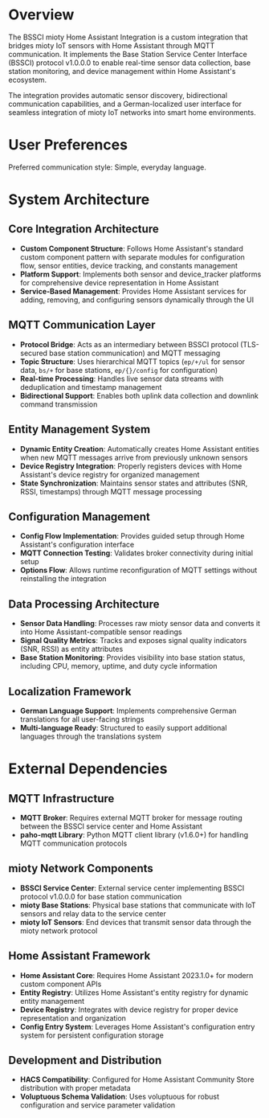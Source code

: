 # Overview

The BSSCI mioty Home Assistant Integration is a custom integration that bridges mioty IoT sensors with Home Assistant through MQTT communication. It implements the Base Station Service Center Interface (BSSCI) protocol v1.0.0.0 to enable real-time sensor data collection, base station monitoring, and device management within Home Assistant's ecosystem.

The integration provides automatic sensor discovery, bidirectional communication capabilities, and a German-localized user interface for seamless integration of mioty IoT networks into smart home environments.

# User Preferences

Preferred communication style: Simple, everyday language.

# System Architecture

## Core Integration Architecture
- **Custom Component Structure**: Follows Home Assistant's standard custom component pattern with separate modules for configuration flow, sensor entities, device tracking, and constants management
- **Platform Support**: Implements both sensor and device_tracker platforms for comprehensive device representation in Home Assistant
- **Service-Based Management**: Provides Home Assistant services for adding, removing, and configuring sensors dynamically through the UI

## MQTT Communication Layer
- **Protocol Bridge**: Acts as an intermediary between BSSCI protocol (TLS-secured base station communication) and MQTT messaging
- **Topic Structure**: Uses hierarchical MQTT topics (`ep/+/ul` for sensor data, `bs/+` for base stations, `ep/{}/config` for configuration)
- **Real-time Processing**: Handles live sensor data streams with deduplication and timestamp management
- **Bidirectional Support**: Enables both uplink data collection and downlink command transmission

## Entity Management System
- **Dynamic Entity Creation**: Automatically creates Home Assistant entities when new MQTT messages arrive from previously unknown sensors
- **Device Registry Integration**: Properly registers devices with Home Assistant's device registry for organized management
- **State Synchronization**: Maintains sensor states and attributes (SNR, RSSI, timestamps) through MQTT message processing

## Configuration Management
- **Config Flow Implementation**: Provides guided setup through Home Assistant's configuration interface
- **MQTT Connection Testing**: Validates broker connectivity during initial setup
- **Options Flow**: Allows runtime reconfiguration of MQTT settings without reinstalling the integration

## Data Processing Architecture
- **Sensor Data Handling**: Processes raw mioty sensor data and converts it into Home Assistant-compatible sensor readings
- **Signal Quality Metrics**: Tracks and exposes signal quality indicators (SNR, RSSI) as entity attributes
- **Base Station Monitoring**: Provides visibility into base station status, including CPU, memory, uptime, and duty cycle information

## Localization Framework
- **German Language Support**: Implements comprehensive German translations for all user-facing strings
- **Multi-language Ready**: Structured to easily support additional languages through the translations system

# External Dependencies

## MQTT Infrastructure
- **MQTT Broker**: Requires external MQTT broker for message routing between the BSSCI service center and Home Assistant
- **paho-mqtt Library**: Python MQTT client library (v1.6.0+) for handling MQTT communication protocols

## mioty Network Components
- **BSSCI Service Center**: External service center implementing BSSCI protocol v1.0.0.0 for base station communication
- **mioty Base Stations**: Physical base stations that communicate with IoT sensors and relay data to the service center
- **mioty IoT Sensors**: End devices that transmit sensor data through the mioty network protocol

## Home Assistant Framework
- **Home Assistant Core**: Requires Home Assistant 2023.1.0+ for modern custom component APIs
- **Entity Registry**: Utilizes Home Assistant's entity registry for dynamic entity management
- **Device Registry**: Integrates with device registry for proper device representation and organization
- **Config Entry System**: Leverages Home Assistant's configuration entry system for persistent configuration storage

## Development and Distribution
- **HACS Compatibility**: Configured for Home Assistant Community Store distribution with proper metadata
- **Voluptuous Schema Validation**: Uses voluptuous for robust configuration and service parameter validation